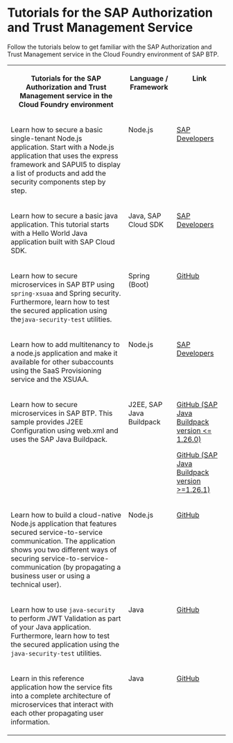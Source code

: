 <!-- loio902ae800c1d04c7388e407b7815e5cc8 -->

# Tutorials for the SAP Authorization and Trust Management Service

Follow the tutorials below to get familiar with the SAP Authorization and Trust Management service in the Cloud Foundry environment of SAP BTP.




<table>
<tr>
<th valign="top">

Tutorials for the SAP Authorization and Trust Management service in the Cloud Foundry environment



</th>
<th valign="top">

Language / Framework



</th>
<th valign="top">

Link



</th>
</tr>
<tr>
<td valign="top">

Learn how to secure a basic single-tenant Node.js application. Start with a Node.js application that uses the express framework and SAPUI5 to display a list of products and add the security components step by step.



</td>
<td valign="top">

Node.js



</td>
<td valign="top">

 [SAP Developers](https://developers.sap.com/tutorials/cp-cf-security-xsuaa-create.html) 



</td>
</tr>
<tr>
<td valign="top">

Learn how to secure a basic java application. This tutorial starts with a Hello World Java application built with SAP Cloud SDK.



</td>
<td valign="top">

Java, SAP Cloud SDK



</td>
<td valign="top">

 [SAP Developers](https://developers.sap.com/tutorials/s4sdk-secure-cloudfoundry.html) 



</td>
</tr>
<tr>
<td valign="top">

Learn how to secure microservices in SAP BTP using `spring-xsuaa` and Spring security. Furthermore, learn how to test the secured application using the`java-security-test` utilities.



</td>
<td valign="top">

Spring \(Boot\)



</td>
<td valign="top">

 [GitHub](https://github.com/SAP/cloud-security-xsuaa-integration/tree/master/samples/spring-security-xsuaa-usage) 



</td>
</tr>
<tr>
<td valign="top">

Learn how to add multitenancy to a node.js application and make it available for other subaccounts using the SaaS Provisioning service and the XSUAA.



</td>
<td valign="top">

Node.js



</td>
<td valign="top">

 [SAP Developers](https://developers.sap.com/tutorials/cp-cf-security-xsuaa-multi-tenant.html) 



</td>
</tr>
<tr>
<td valign="top">

Learn how to secure microservices in SAP BTP. This sample provides J2EE Configuration using web.xml and uses the SAP Java Buildpack.



</td>
<td valign="top">

J2EE, SAP Java Buildpack



</td>
<td valign="top">

[GitHub \(SAP Java Buildpack version <= 1.26.0\)](https://github.com/SAP/cloud-security-xsuaa-integration/tree/master/samples/sap-java-buildpack-api-usage)

[GitHub \(SAP Java Buildpack version \>=1.26.1\)](https://github.com/SAP/cloud-security-xsuaa-integration/tree/master/samples/java-security-usage)



</td>
</tr>
<tr>
<td valign="top">

Learn how to build a cloud-native Node.js application that features secured service-to-service communication. The application shows you two different ways of securing service-to-service-communication \(by propagating a business user or using a technical user\).



</td>
<td valign="top">

Node.js



</td>
<td valign="top">

 [GitHub](https://github.com/SAP-samples/cloud-nodejs-oflm#readme) 



</td>
</tr>
<tr>
<td valign="top">

Learn how to use `java-security` to perform JWT Validation as part of your Java application. Furthermore, learn how to test the secured application using the `java-security-test` utilities.



</td>
<td valign="top">

Java



</td>
<td valign="top">

 [GitHub](https://github.com/SAP/cloud-security-xsuaa-integration/tree/master/samples/java-security-usage) 



</td>
</tr>
<tr>
<td valign="top">

Learn in this reference application how the service fits into a complete architecture of microservices that interact with each other propagating user information.



</td>
<td valign="top">

Java



</td>
<td valign="top">

 [GitHub](https://github.com/SAP-samples/cloud-espm-cloud-native#security-implementation) 



</td>
</tr>
</table>

